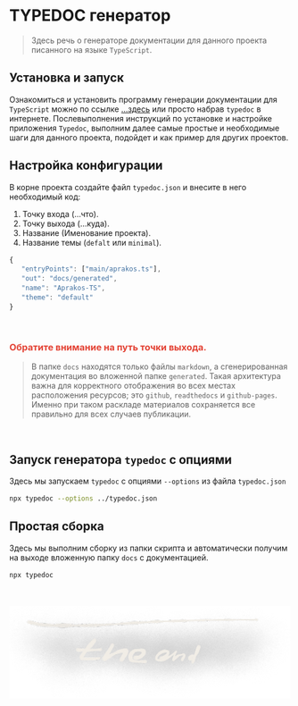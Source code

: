 # TYPEDOC генератор

>Здесь речь о генераторе документации для данного проекта писанного на языке `TypeScript`.

## Установка и запуск

Ознакомиться и установить программу генерации документации для `TypeScript` можно по ссылке […здесь](https://typedoc.org/) или просто набрав `typedoc` в интернете. Послевыполнения инструкций по установке и настройке приложения `Typedoc`, выполним далее самые простые и необходимые шаги для данного проекта, подойдет и как пример для других проектов.


## Настройка конфигурации

В корне проекта создайте файл `typedoc.json` и внесите в него необходимый код:

1. Точку входа (…что).
2. Точку выхода (…куда).
3. Название (Именование проекта).
4. Название темы (`defalt` или `minimal`).

```js
{
   "entryPoints": ["main/aprakos.ts"],
   "out": "docs/generated",
   "name": "Aprakos-TS",
   "theme": "default"
}
```

<br>

### <span style="color: #e34234;">Обратите внимание на путь точки выхода.</span>

>В папке `docs` находятся только файлы `markdown`, а сгенерированная документация во вложенной папке `generated`. Такая архитектура важна для корректного отображения во всех местах расположения ресурсов; это `github`, `readthedocs` и `github-pages`. Именно при таком раскладе материалов сохраняется все правильно для всех случаев публикации.

<br>

## Запуск генератора `typedoc` с опциями

Здесь мы запускаем `typedoc` с опциями `--options` из файла `typedoc.json`


```zsh
npx typedoc --options ../typedoc.json
```

## Простая сборка 

Здесь мы выполним сборку из папки скрипта и автоматически получим на выходе вложенную папку `docs` с документацией.

```zsh
npx typedoc 
```

<br><br>
![img](assets/img/the_end.png)